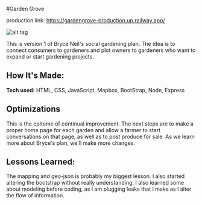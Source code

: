 #Garden Grove

production link: https://gardengrove-production.up.railway.app/

![alt tag](https://imgur.com/s5Cg3bX)

This is version 1 of Bryce Neil's social gardening plan. The idea is to connect consumers to gardeners and plot owners to gardeners who want to expand or start gardening projects.


## How It's Made:

**Tech used:** HTML, CSS, JavaScript, Mapbox, BootStrap, Node, Express

## Optimizations

This is the epitome of continual improvement. The next steps are to make a proper home page for each garden and allow a farmer to start conversations on that page, as well as to post produce for sale. As we learn more about Bryce's plan, we'll make more changes.

## Lessons Learned:

The mapping and geo-json is probably my biggest lesson. I also started altering the bootstrap without really understanding. I also learned some about modeling before coding, as I am plugging leaks that I make as I alter the flow of information.
